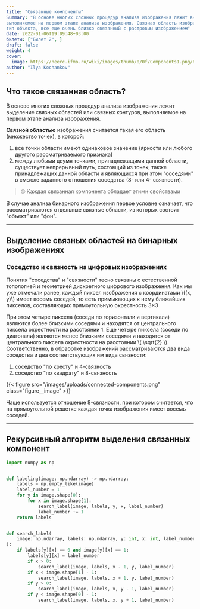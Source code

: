 ```yaml
---
title: "Связанные компоненты"
Summary: "В основе многих сложных процедур анализа изображения лежит выделение связных областей или связных контуров,
выполняемое на первом этапе анализа изображения. Связная область изображения это, с одной стороны, 
тип объекта, все еще очень близко связанный с растровым изображением"
date: 2022-01-06T19:09:48+03:00
билеты: ["Билет 2", ]
draft: false
weight: 4
cover:
  image: https://neerc.ifmo.ru/wiki/images/thumb/0/0f/Components1.png/800px-Components1.png
author: "Ilya Kochankov"
---
```


## Что такое связанная область?

В основе многих сложных процедур анализа изображения лежит выделение связных областей или связных контуров, 
выполняемое на первом этапе анализа изображения.

**Связной областью** изображения считается такая его область (множество точек), в которой:

1. все точки области имеют одинаковое значение (яркости или любого другого рассматриваемого признака)
2. между любыми двумя точками, принадлежащими данной области, существует непрерывный путь, состоящий из точек, также
   принадлежащих данной области и являющихся при этом "соседями" в смысле заданного отношения соседства (8- или 4- связности).

> :nerd_face: Каждая связанная компонента обладает этими свойствами

В случае анализа бинарного изображения первое условие означает, что рассматриваются отдельные связные области, из 
которых состоит "объект" или "фон".

---

## Выделение связных областей на бинарных изображениях
### Соседство и связность на цифровых изображениях
Понятия "соседства" и "связности" тесно связаны с естественной топологией и геометрией дискретного цифрового изображения.
Как мы уже отмечали ранее, каждый пиксел изображения с координатами \\((x, y)\\) имеет восемь соседей, то есть примыкающих 
к нему ближайших пикселов, составляющих прямоугольную окрестность 3×3

При этом четыре пиксела (соседи по горизонтали и вертикали) являются более близкими соседями и находятся от 
центрального пиксела окрестности на расстоянии 1. Еще четыре пиксела (соседи по диагонали) являются менее близкими 
соседями и находятся от центрального пиксела окрестности на расстоянии \\( \sqrt{2} \\). Соответственно, в обработке изображений 
рассматриваются два вида соседства и два соответствующих им вида связности:

1. соседство "по кресту" и 4-связность
2. соседство "по квадрату" и 8-связность

{{< figure src="/images/uploads/connected-components.png"
class="figure__image" >}}

Чаще используется отношение 8-связности, при котором считается, что на прямоугольной решетке каждая точка изображения 
имеет восемь соседей.

---

## Рекурсивный алгоритм выделения связанных компонент

```python
import numpy as np


def labeling(image: np.ndarray) -> np.ndarray:
    labels = np.empty_like(image)
    label_number = 1
    for y in image.shape[0]:
        for x in image.shape[1]:
            search_label(image, labels, y, x, label_number)
            label_number += 1
    return labels


def search_label(
    image: np.ndarray, labels: np.ndarray, y: int, x: int, label_number: int
):
    if labels[y][x] == 0 and image[y][x] == 1:
        labels[y][x] = label_number
        if x > 0:
            search_label(image, labels, x - 1, y, label_number)
        if x < image.shape[1] - 1:
            search_label(image, labels, x + 1, y, label_number)
        if y > 0:
            search_label(image, labels, x, y - 1, label_number)
        if y < image.shape[0] - 1:
            search_label(image, labels, x, y + 1, label_number)
```

